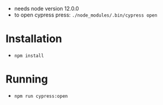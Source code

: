 
- needs node version 12.0.0
- to open cypress press: `./node_modules/.bin/cypress open`

# Installation

- `npm install`


# Running

- `npm run cypress:open`
